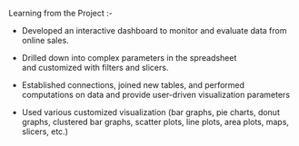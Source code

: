 Learning from the Project :-

* Developed an interactive dashboard to monitor and evaluate data from online sales.

* Drilled down into complex parameters in the spreadsheet and customized with filters and slicers.

* Established connections, joined new tables, and performed computations on data and provide user-driven visualization parameters

* Used various customized visualization (bar graphs, pie charts, donut graphs, clustered bar graphs, scatter plots, line plots, area plots, maps, slicers, etc.)
